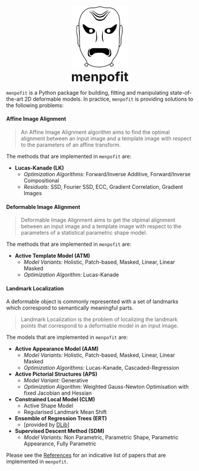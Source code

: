 <center>
  <img src="../../logo/menpofit_white_medium.png" alt="menpofit" width="30%"><br/>
  <strong style="font-size: 250%">menpofit</strong>
</center>

`menpofit` is a Python package for building, fitting and manipulating state-of-the-art 2D deformable models. In practice, `menpofit` is providing solutions to the following problems:

#### Affine Image Alignment
> An Affine Image Alignment algorithm aims to find the optimal alignment between an input image and a template image with respect to the parameters of an affine transform.

The methods that are implemented in `menpofit` are:
- **Lucas-Kanade (LK)**
  - _Optimization Algorithms:_ Forward/Inverse Additive, Forward/Inverse Compositional
  - _Residuals:_ SSD, Fourier SSD, ECC, Gradient Correlation, Gradient Images


#### Deformable Image Alignment
> Deformable Image Alignment aims to get the otpimal alignment between an input image and a template image with respect to the parameters of a statistical parametric shape model.

The methods that are implemented in `menpofit` are:
- **Active Template Model (ATM)**
  - _Model Variants:_ Holistic, Patch-based, Masked, Linear, Linear Masked
  - _Optimization Algorithm:_ Lucas-Kanade


#### Landmark Localization
A deformable object is commonly represented with a set of landmarks which correspond to semantically meaningful parts.

> Landmark Localization is the problem of localizing the landmark points that correspond to a deformable model in an input image.

The models that are implemented in `menpofit` are:
- **Active Appearance Model (AAM)**
  - _Model Variants:_ Holistic, Patch-based, Masked, Linear, Linear Masked
  - _Optimization Algorithms:_ Lucas-Kanade, Cascaded-Regression
- **Active Pictorial Structures (APS)**
  - _Model Variant:_ Generative
  - _Optimization Algorithm:_ Weighted Gauss-Newton Optimisation with fixed Jacobian and Hessian
- **Constrained Local Model (CLM)**
  - Active Shape Model
  - Regularised Landmark Mean Shift
- **Ensemble of Regression Trees (ERT)**
  - \[provided by [DLib](http://dlib.net/ "dlib C++ Library")\]
- **Supervised Descent Method (SDM)**
  - _Model Variants:_ Non Parametric, Parametric Shape, Parametric Appearance, Fully Parametric

Please see the [References](references.md "List of implemented papers.") for an indicative list of papers that are implemented in `menpofit`.
